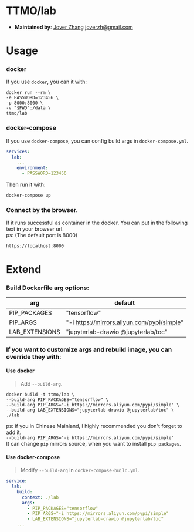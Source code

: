 # TTMO/lab

- **Maintained by**:
    [Jover Zhang](https://www.joverzhang.com) <joverzh@gmail.com>

# Usage

### docker
If you use `docker`, you can it with:
```shell script
docker run --rm \
-e PASSWORD=123456 \
-p 8000:8000 \
-v "$PWD":/data \
ttmo/lab
```

### docker-compose
If you use `docker-compose`, you can config build args in `docker-compose.yml`.
```yaml
services:
  lab:
    ...
    environment:
      - PASSWORD=123456
```
Then run it with:
```shell script
docker-compose up
```

### Connect by the browser.
If it runs successful as container in the docker. You can put in the following text in your browser url.  
ps: (The default port is 8000)
```http request
https://localhost:8000
```

# Extend

### Build Dockerfile arg options:
| arg | default |
| --- | ------- |
| PIP_PACKAGES | "tensorflow" |  
| PIP_ARGS | "-i https://mirrors.aliyun.com/pypi/simple" |  
| LAB_EXTENSIONS | "jupyterlab-drawio @jupyterlab/toc" |

### If you want to customize args and rebuild image, you can override they with:

#### Use docker
> Add `--build-arg`.
```shell script
docker build -t ttmo/lab \
--build-arg PIP_PACKAGES="tensorflow" \
--build-arg PIP_ARGS="-i https://mirrors.aliyun.com/pypi/simple" \
--build-arg LAB_EXTENSIONS="jupyterlab-drawio @jupyterlab/toc" \
./lab
```
ps: if you in Chinese Mainland, I highly recommended you don't forget to add it.  
`--build-arg PIP_ARGS="-i https://mirrors.aliyun.com/pypi/simple"`  
It can change `pip` mirrors source, when you want to install `pip packages`.
#### Use docker-compose
> Modify `--build-arg` in `docker-compose-build.yml`.
```yaml
service:
  lab:
    build:
      context: ./lab
      args:
        - PIP_PACKAGES="tensorflow"
        - PIP_ARGS="-i https://mirrors.aliyun.com/pypi/simple"
        - LAB_EXTENSIONS="jupyterlab-drawio @jupyterlab/toc"
    ...
```
